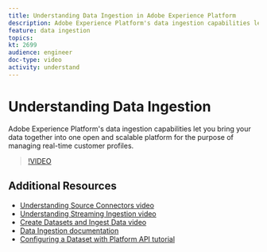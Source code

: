 ```yaml
---
title: Understanding Data Ingestion in Adobe Experience Platform
description: Adobe Experience Platform's data ingestion capabilities let you bring your data together into one open and scalable platform for the purpose of managing a unified profile.
feature: data ingestion
topics:
kt: 2699
audience: engineer
doc-type: video
activity: understand
---
```


# Understanding Data Ingestion

Adobe Experience Platform's data ingestion capabilities let you bring your data together into one open and scalable platform for the purpose of managing real-time customer profiles.

>[!VIDEO](https://video.tv.adobe.com/v/27106?quality=12&enable10seconds=on&speedcontrol=on)

## Additional Resources

* [Understanding Source Connectors video](understanding-source-connectors.md)
* [Understanding Streaming Ingestion video](understanding-streaming-ingestion.md)
* [Create Datasets and Ingest Data video](create-datasets-and-ingest-data.md)
* [Data Ingestion documentation](https://www.adobe.io/apis/experienceplatform/home/data-ingestion.html)
* [Configuring a Dataset with Platform API tutorial](https://www.adobe.io/apis/experienceplatform/home/tutorials/alltutorials.html#!api-specification/markdown/narrative/tutorials/creating_a_dataset_tutorial/creating_a_dataset_tutorial.md)
